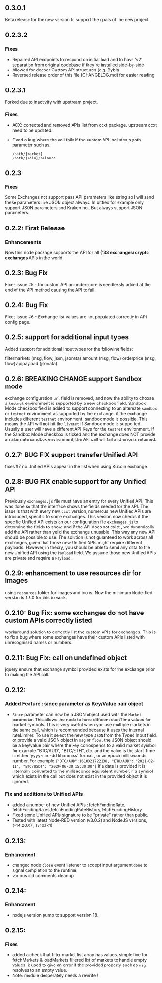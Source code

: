 ## 0.3.0.1

Beta release for the new version to support the goals of the new project.

## 0.2.3.2

### Fixes

- Repaired API endpoints to respond on initial load and to have 'v2' separation from original codebase if they're installed side-by-side
- Allowed for deeper Custom API structures (e.g. Bybit)
- Reversed release order of this file (CHANGELOG.md) for easier reading

## 0.2.3.1

Forked due to inactivity with upstream project.

### Fixes

- ACX: corrected and removed APIs list from ccxt package. upstream ccxt need to be updated.
- Fixed a bug where the call fails if the custom API includes a path parameter such as:

  ```
  /path/{market}
  /path/{coin}/balance
  ```

## 0.2.3

### Fixes

Some Exchanges not support pass API parameters like string so I will send these parameters like JSON object always. In bittrex for example only support JSON parameters and Kraken not. But always support JSON parameters.

## 0.2.2: First Release

### Enhancements

Now this node package supports the API for all **(133 exchanges) crypto exchanges** APIs in the world.

## 0.2.3: Bug Fix

Fixes issue #5 - for custom API an underscore is needlessly added at the end of the API method causing the API to fail.

## 0.2.4: Bug Fix

Fixes issue #6 - Exchange list values are not populated correctly in API config page.

## 0.2.5: support for additional input types

Added support for additional input types for the following fields:

filtermarkets (msg, flow, json, jsonata)
amount (msg, flow)
orderprice (msg, flow)
apipayload (jsonata)

## 0.2.6: BREAKING CHANGE support Sandbox mode

exchange configuration `url` field is removed, and now the ability to choose a `testnet` environment is supported by a new checkbox field.
Sandbox Mode checkbox field is added to support connecting to an alternate `sandbox` or `testnet` environment as supported by the exchange.
if the exchange includes different `testnet` environment, sandbox mode is possible.
This means the API will not hit the `livenet` if Sandbox mode is supported. Usually a user will have a different API Keys for the `testnet` environment.
If the Sandbox Mode checkbox is ticked and the exchange does NOT provide an alternate sandbox environment, the API call will fail and error is returned.

## 0.2.7: BUG FIX support transfer Unified API

fixes #7 no Unified APIs appear in the list when using Kucoin exchange.

## 0.2.8: BUG FIX enable support for any Unified API

Previously `exchanges.js` file must have an entry for every Unified API. This was done so that the interface shows the fields needed for the API.
The issue is that with every new `ccxt` version, numerous new Unified APIs are introduced, specific to some exchanges.
This version now checks if the specific Unified API exists on our configuration file `exchanges.js` to determine the fields to show, and if the
API does not exist , we dynamically add the API rather than yeild the exchange unusable. This way any new API should be possible to use.
The solution is not guranteed to work across all exchanges, given that those new Unified APIs might require different payloads. However, in theory,
you should be able to send any data to the new Unified API using the `Payload` field. We assume those new Unified APIs are private and require a `Payload`.

## 0.2.9: enhancement to use resources dir for images

using `resources` folder for images and icons.
Now the minimum Node-Red version is 1.3.0 for this to work.

## 0.2.10: Bug Fix: some exchanges do not have custom APIs correctly listed

workaround solution to correctly list the custom APIs for exchanges. This is to fix a bug where some exchanges have their custom APIs listed with unrecognised names or numbers.

## 0.2.11: Bug Fix: call on undefined object

jquery ensure that exchange symbol provided exists for the exchange prior to making the API call.

## 0.2.12:

### Added Feature : since parameter as Key/Value pair object

- `Since` parameter can now be a JSON object used with the `Market` parameter. This allows the node to have different startTime values for market symbols. This is very useful when you use multiple markets in the same call, which is recommended because it uses the internal rateLimiter. To use it select the new type `JSON` from the Typed Input field, or provide a valid JSON object in `msg` or `flow` .
  the JSON object should be a key/value pair where the key corrospends to a valid market symbol for example "BTC/AUD", "BTC/ETH", etc. and
  the value is the start Time in either 'yyyy-mm-dd hh:mm:ss' format , or an epoch milliseconds number.
  For example `{"BTC/AUD":1610021722138, "ETH/AUD": "2021-02-11", "BTC/USDT": "2020-06-30 15:30:00"}`
  if a date is provided it is internally converted to the milliseconds equivalent number.
  if a symbol which exists in the call but does not exist in the provided object it is ignored.

### Fix and additions to Unified APIs

- added a number of new Unified APIs : fetchFundingRate, fetchFundingRates,fetchFundingRateHistory,fetchFundingHistory
- Fixed some Unified APIs signature to be "private" rather than public.
- Tested with latest Node-RED version (v3.0.2) and NodeJS versions, (v14.20.0) , (v16.17.1)

## 0.2.13:

### Enhancment

- changed node `close` event listener to accept input argument `done` to signal completion to the runtime.
- various old comments cleanup


## 0.2.14:

### Enhancment

- nodejs version pump to support version 18.

## 0.2.15:

### Fixes

- added a check that filter market list array has values. simple fixe for fetchMarkets & loadMarkets filtered list of markets to handle empty values. it used to give an error if the provided property such as `msg` resolves to an empty value.
- Note: module desperately needs a rewrite !


